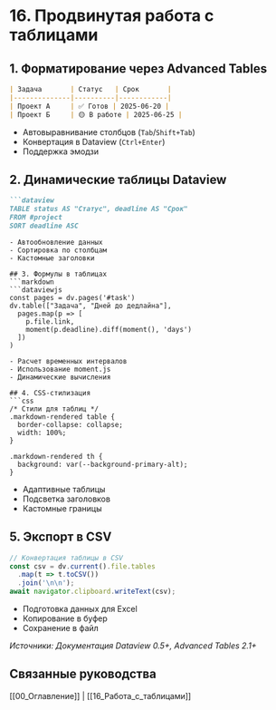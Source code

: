 # 16. Продвинутая работа с таблицами

## 1. Форматирование через Advanced Tables
```markdown
| Задача       | Статус   | Срок       |
|--------------|----------|------------|
| Проект А     | ✅ Готов | 2025-06-20 |
| Проект Б     | 🟡 В работе | 2025-06-25 |
```
- Автовыравнивание столбцов (`Tab`/`Shift+Tab`)
- Конвертация в Dataview (`Ctrl+Enter`)
- Поддержка эмодзи

## 2. Динамические таблицы Dataview
```markdown
```dataview
TABLE status AS "Статус", deadline AS "Срок"
FROM #project
SORT deadline ASC
```
```
- Автообновление данных
- Сортировка по столбцам
- Кастомные заголовки

## 3. Формулы в таблицах
```markdown
```dataviewjs
const pages = dv.pages('#task')
dv.table(["Задача", "Дней до дедлайна"], 
  pages.map(p => [
    p.file.link, 
    moment(p.deadline).diff(moment(), 'days')
  ])
)
```
```
- Расчет временных интервалов
- Использование moment.js
- Динамические вычисления

## 4. CSS-стилизация
```css
/* Стили для таблиц */
.markdown-rendered table {
  border-collapse: collapse;
  width: 100%;
}

.markdown-rendered th {
  background: var(--background-primary-alt);
}
```
- Адаптивные таблицы
- Подсветка заголовков
- Кастомные границы

## 5. Экспорт в CSV
```javascript
// Конвертация таблицы в CSV
const csv = dv.current().file.tables
  .map(t => t.toCSV())
  .join('\n\n');
await navigator.clipboard.writeText(csv);
```
- Подготовка данных для Excel
- Копирование в буфер
- Сохранение в файл

*Источники: Документация Dataview 0.5+, Advanced Tables 2.1+*

## Связанные руководства
[[00_Оглавление]] | [[16_Работа_с_таблицами]]
